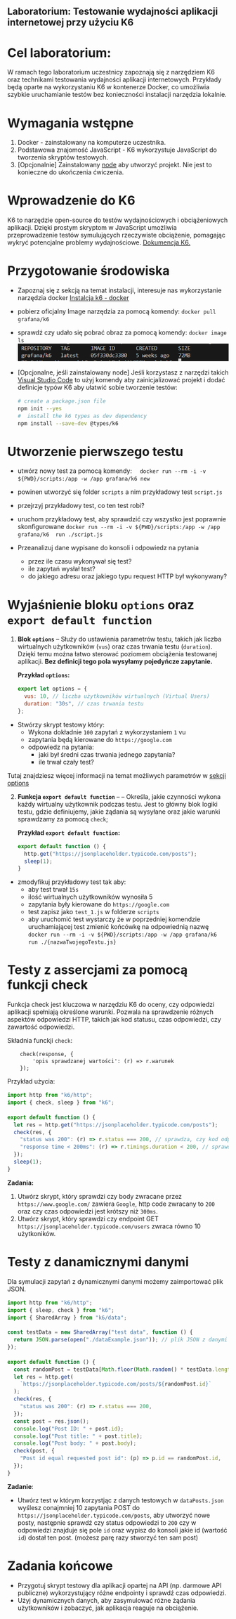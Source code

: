 ## Laboratorium: Testowanie wydajności aplikacji internetowej przy użyciu K6

# Cel laboratorium:

W ramach tego laboratorium uczestnicy zapoznają się z narzędziem K6 oraz technikami testowania wydajności aplikacji internetowych. Przykłady będą oparte na wykorzystaniu K6 w kontenerze Docker, co umożliwia szybkie uruchamianie testów bez konieczności instalacji narzędzia lokalnie.

# Wymagania wstępne

1. Docker - zainstalowany na komputerze uczestnika.
2. Podstawowa znajomość JavaScript - K6 wykorzystuje JavaScript do tworzenia skryptów testowych.
3. [Opcjonalnie] Zainstalowany [node](https://nodejs.org/en) aby utworzyć projekt. Nie jest to konieczne do ukończenia ćwiczenia.

# Wprowadzenie do K6

K6 to narzędzie open-source do testów wydajnościowych i obciążeniowych aplikacji. Dzięki prostym skryptom w JavaScript umożliwia przeprowadzenie testów symulujących rzeczywiste obciążenie, pomagając wykryć potencjalne problemy wydajnościowe. [Dokumencja K6.](https://grafana.com/docs/k6/latest/)

# Przygotowanie środowiska

- Zapoznaj się z sekcją na temat instalacji, interesuje nas wykorzystanie narzędzia docker [Instalcja k6 - docker](https://grafana.com/docs/k6/latest/set-up/install-k6/#docker)

- pobierz oficjalny Image narzędzia za pomocą komendy: `docker pull grafana/k6`
- sprawdź czy udało się pobrać obraz za pomocą komendy: `docker image ls` ![Przykładowy rezultat komendy](photos/imageLs.png)

- [Opcjonalne, jeśli zainstalowany node] Jeśli korzystasz z narzędzi takich [Visual Studio Code](https://code.visualstudio.com/) to użyj komendy aby zainicjalizować projekt i dodać definicje typów K6 aby ułatwić sobie tworzenie testów:
  ```bash
  # create a package.json file
  npm init --yes
  #  install the k6 types as dev dependency
  npm install --save-dev @types/k6
  ```

# Utworzenie pierwszego testu

- utwórz nowy test za pomocą komendy: `  docker run --rm -i -v ${PWD}/scripts:/app -w /app grafana/k6 new`
- powinen utworzyć się folder `scripts` a nim przykładowy test `script.js`
- przejrzyj przykładowy test, co ten test robi?
- uruchom przykładowy test, aby sprawdzić czy wszystko jest poprawnie skonfigurowane `docker run --rm -i -v ${PWD}/scripts:/app -w /app grafana/k6  run ./script.js`
- Przeanalizuj dane wypisane do konsoli i odpowiedz na pytania

  - przez ile czasu wykonywał się test?
  - ile zapytań wysłał test?
  - do jakiego adresu oraz jakiego typu request HTTP był wykonywany?

# Wyjaśnienie bloku `options` oraz `export default function`

1. **Blok `options`** – Służy do ustawienia parametrów testu, takich jak liczba wirtualnych użytkowników (`vus`) oraz czas trwania testu (`duration`). Dzięki temu można łatwo sterować poziomem obciążenia testowanej aplikacji. **Bez definicji tego pola wysyłamy pojedyńcze zapytanie.**

   **Przykład `options`:**

   ```javascript
   export let options = {
     vus: 10, // liczba użytkowników wirtualnych (Virtual Users)
     duration: "30s", // czas trwania testu
   };
   ```

- Stwórzy skrypt testowy który:
  - Wykona dokładnie `100` zapytań z wykorzystaniem `1` vu
  - zapytania będą kierowane do `https://google.com`
  - odpowiedz na pytania:
      - jaki był średni czas trwania jednego zapytania?
      - ile trwał czały test?
   
Tutaj znajdziesz więcej informacji na temat możliwych parametrów w [sekcji options](https://grafana.com/docs/k6/latest/using-k6/k6-options/reference/)

2. **Funkcja `export default function`** – – Określa, jakie czynności wykona każdy wirtualny użytkownik podczas testu. Jest to główny blok logiki testu, gdzie definiujemy, jakie żądania są wysyłane oraz jakie warunki sprawdzamy za pomocą `check`;

   **Przykład `export default function`:**

   ```javascript
   export default function () {
     http.get("https://jsonplaceholder.typicode.com/posts");
     sleep(1);
   }
   ```

- zmodyfikuj przykładowy test tak aby:
  - aby test trwał `15s`
  - ilość wirtualnych użytkowników wynosiła 5
  - zapytania były kierowane do `https://google.com`
  - test zapisz jako `test_1.js` w folderze `scripts`
  - aby uruchomić test wystarczy że w poprzedniej komendzie uruchamiającej test zmienić końcówkę na odpowiednią nazwę `docker run --rm -i -v ${PWD}/scripts:/app -w /app grafana/k6  run ./{nazwaTwojegoTestu.js}`

# Testy z assercjami za pomocą funkcji check

Funkcja check jest kluczowa w narzędziu K6 do oceny, czy odpowiedzi aplikacji spełniają określone warunki. Pozwala na sprawdzenie różnych aspektów odpowiedzi HTTP, takich jak kod statusu, czas odpowiedzi, czy zawartość odpowiedzi.

Składnia funckji `check`:

```javasrcipt
    check(response, {
        'opis sprawdzanej wartości': (r) => r.warunek
    });
```

Przykład użycia:

```javascript
import http from "k6/http";
import { check, sleep } from "k6";

export default function () {
  let res = http.get("https://jsonplaceholder.typicode.com/posts");
  check(res, {
    "status was 200": (r) => r.status === 200, // sprawdza, czy kod odpowiedzi to 200
    "response time < 200ms": (r) => r.timings.duration < 200, // sprawdza, czy czas odpowiedzi jest krótszy niż 200 ms
  });
  sleep(1);
}
```

**Zadania:**

1. Utwórz skrypt, który sprawdzi czy body zwracane przez `https://www.google.com/` zawiera `Google`, http code zwracany to `200` oraz czy czas odpowiedzi jest krótszy niż `300ms`.
1. Utwórz skrypt, który sprawdzi czy endpoint GET `https://jsonplaceholder.typicode.com/users` zwraca równo 10 użytkoników.

# Testy z danamicznymi danymi

Dla symulacji zapytań z dynamicznymi danymi możemy zaimportować plik JSON.

```javascript
import http from "k6/http";
import { sleep, check } from "k6";
import { SharedArray } from "k6/data";

const testData = new SharedArray("test data", function () {
  return JSON.parse(open("./dataExample.json")); // plik JSON z danymi
});

export default function () {
  const randomPost = testData[Math.floor(Math.random() * testData.length)];
  let res = http.get(
    `https://jsonplaceholder.typicode.com/posts/${randomPost.id}`
  );
  check(res, {
    "status was 200": (r) => r.status === 200,
  });
  const post = res.json();
  console.log("Post ID: " + post.id);
  console.log("Post title: " + post.title);
  console.log("Post body: " + post.body);
  check(post, {
    "Post id equal requested post id": (p) => p.id == randomPost.id,
  });
}
```

**Zadanie**:

- Utwórz test w którym korzystjąc z danych testowych w `dataPosts.json` wyślesz conajmniej 10 zapytania POST do `https://jsonplaceholder.typicode.com/posts`, aby utworzyć nowe posty, następnie sprawdź czy status odpowiedzi to `200` czy w odpowiedzi znajduje się pole `id` oraz wypisz do konsoli jakie id (wartość `id`) dostał ten post. (możesz parę razy stworzyć ten sam post)

# Zadania końcowe

- Przygotuj skrypt testowy dla aplikacji opartej na API (np. darmowe API publiczne) wykorzystujący różne endpointy i sprawdź czas odpowiedzi.
- Użyj dynamicznych danych, aby zasymulować różne żądania użytkowników i zobaczyć, jak aplikacja reaguje na obciążenie.
